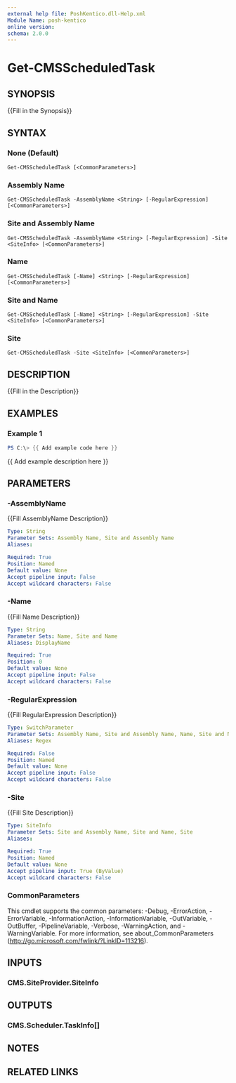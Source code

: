 ```yaml
---
external help file: PoshKentico.dll-Help.xml
Module Name: posh-kentico
online version:
schema: 2.0.0
---
```


# Get-CMSScheduledTask

## SYNOPSIS
{{Fill in the Synopsis}}

## SYNTAX

### None (Default)
```
Get-CMSScheduledTask [<CommonParameters>]
```

### Assembly Name
```
Get-CMSScheduledTask -AssemblyName <String> [-RegularExpression] [<CommonParameters>]
```

### Site and Assembly Name
```
Get-CMSScheduledTask -AssemblyName <String> [-RegularExpression] -Site <SiteInfo> [<CommonParameters>]
```

### Name
```
Get-CMSScheduledTask [-Name] <String> [-RegularExpression] [<CommonParameters>]
```

### Site and Name
```
Get-CMSScheduledTask [-Name] <String> [-RegularExpression] -Site <SiteInfo> [<CommonParameters>]
```

### Site
```
Get-CMSScheduledTask -Site <SiteInfo> [<CommonParameters>]
```

## DESCRIPTION
{{Fill in the Description}}

## EXAMPLES

### Example 1
```powershell
PS C:\> {{ Add example code here }}
```

{{ Add example description here }}

## PARAMETERS

### -AssemblyName
{{Fill AssemblyName Description}}

```yaml
Type: String
Parameter Sets: Assembly Name, Site and Assembly Name
Aliases:

Required: True
Position: Named
Default value: None
Accept pipeline input: False
Accept wildcard characters: False
```

### -Name
{{Fill Name Description}}

```yaml
Type: String
Parameter Sets: Name, Site and Name
Aliases: DisplayName

Required: True
Position: 0
Default value: None
Accept pipeline input: False
Accept wildcard characters: False
```

### -RegularExpression
{{Fill RegularExpression Description}}

```yaml
Type: SwitchParameter
Parameter Sets: Assembly Name, Site and Assembly Name, Name, Site and Name
Aliases: Regex

Required: False
Position: Named
Default value: None
Accept pipeline input: False
Accept wildcard characters: False
```

### -Site
{{Fill Site Description}}

```yaml
Type: SiteInfo
Parameter Sets: Site and Assembly Name, Site and Name, Site
Aliases:

Required: True
Position: Named
Default value: None
Accept pipeline input: True (ByValue)
Accept wildcard characters: False
```

### CommonParameters
This cmdlet supports the common parameters: -Debug, -ErrorAction, -ErrorVariable, -InformationAction, -InformationVariable, -OutVariable, -OutBuffer, -PipelineVariable, -Verbose, -WarningAction, and -WarningVariable.
For more information, see about_CommonParameters (http://go.microsoft.com/fwlink/?LinkID=113216).

## INPUTS

### CMS.SiteProvider.SiteInfo

## OUTPUTS

### CMS.Scheduler.TaskInfo[]

## NOTES

## RELATED LINKS

